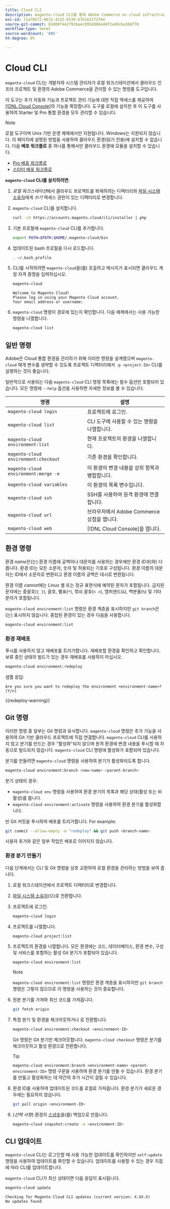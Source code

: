 ```yaml
---
title: Cloud CLI
description: magento-cloud CLI를 통해 Adobe Commerce on cloud infrastructure 프로젝트의 로컬 개발 환경을 관리하는 방법을 알아봅니다.
exl-id: 71a705f2-8672-4125-b539-b7b1621f2f64
source-git-commit: 82d89f442792baec995dd0be40f2a49cba168f76
workflow-type: tm+mt
source-wordcount: '805'
ht-degree: 0%

---
```


# Cloud CLI

`magento-cloud` CLI는 개발자와 시스템 관리자가 로컬 워크스테이션에서 클라우드 인프라 프로젝트 및 환경의 Adobe Commerce을 관리할 수 있는 명령줄 도구입니다.

이 도구는 추가 자동화 기능과 프로젝트 관리 기능에 대한 직접 액세스를 제공하여 [[!DNL Cloud Console]](../../get-started/cloud-console.md)의 기능을 확장합니다. 도구를 로컬에 설치한 후 이 도구를 사용하여 Starter 및 Pro 통합 환경을 모두 관리할 수 있습니다.

>[!NOTE]
>
>로컬 도구이며 Unix 기반 운영 체제에서만 지원됩니다. Windows는 지원되지 않습니다. 이 페이지에 설명된 방법을 사용하여 클라우드 환경(읽기 전용)에 설치할 수 없습니다. 다음 **배포 워크플로** 중 하나를 통해서만 클라우드 환경에 모듈을 설치할 수 있습니다.
>
>- [Pro 배포 워크플로](https://experienceleague.adobe.com/en/docs/commerce-on-cloud/user-guide/architecture/pro-develop-deploy-workflow#deployment-workflow)
>- [스타터 배포 워크플로](https://experienceleague.adobe.com/en/docs/commerce-on-cloud/user-guide/architecture/starter-develop-deploy-workflow)

**`magento-cloud` CLI를 설치하려면**:

1. _로컬 워크스테이션_&#x200B;에서 클라우드 프로젝트를 복제하려는 디렉터리와 [파일 시스템 소유자](https://experienceleague.adobe.com/docs/commerce-operations/installation-guide/prerequisites/file-system/configure-permissions.html)에게 _쓰기_ 액세스 권한이 있는 디렉터리로 변경합니다.

1. `magento-cloud` CLI를 설치합니다.

   ```bash
   curl -sS https://accounts.magento.cloud/cli/installer | php
   ```

1. 기본 프로필에 `magento-cloud` CLI를 추가합니다.

   ```bash
   export PATH=$PATH:$HOME/.magento-cloud/bin
   ```

1. 업데이트된 bash 프로필을 다시 로드합니다.

   ```bash
   . ~/.bash_profile
   ```

1. CLI를 시작하려면 `magento-cloud`을(를) 호출하고 메시지가 표시되면 클라우드 계정 자격 증명을 입력하십시오.

   ```bash
   magento-cloud
   ```

   ```
   Welcome to Magento Cloud!
   Please log in using your Magento Cloud account.
   Your email address or username:
   ```

1. `magento-cloud` 명령이 경로에 있는지 확인합니다. 다음 예제에서는 사용 가능한 명령을 나열합니다.

   ```bash
   magento-cloud list
   ```

## 일반 명령

Adobe은 Cloud 통합 환경을 관리하기 위해 이러한 명령을 설계했으며 `magento-cloud` 매개 변수를 생략할 수 있도록 프로젝트 디렉터리에서 `-p <project-ID>` CLI를 실행하는 것이 좋습니다.

일반적으로 사용되는 다음 `magento-cloud` CLI 명령 목록에는 필수 옵션만 포함되어 있습니다. 모든 명령에 `--help` 옵션을 사용하면 자세한 정보를 볼 수 있습니다.

| 명령 | 설명 |
| ------------------------------------ | -------------------------------------------------- |
| `magento-cloud login` | 프로젝트에 로그인. |
| `magento-cloud list` | CLI 도구에 사용할 수 있는 명령을 나열합니다. |
| `magento-cloud environment:list` | 현재 프로젝트의 환경을 나열합니다. |
| `magento-cloud environment:checkout` | 기존 환경을 확인합니다. |
| `magento-cloud environment:merge -e` | 이 환경의 변경 내용을 상위 항목과 병합합니다. |
| `magento-cloud variables` | 이 환경의 목록 변수입니다. |
| `magento-cloud ssh` | SSH를 사용하여 원격 환경에 연결합니다. |
| `magento-cloud url` | 브라우저에서 Adobe Commerce 상점을 엽니다. |
| `magento-cloud web` | [!DNL Cloud Console]을 엽니다. |

## 환경 명령

환경 _name_&#x200B;은(는) 환경 이름에 공백이나 대문자를 사용하는 경우에만 환경 _ID_&#x200B;과(와) 다릅니다. 환경 ID는 모든 소문자, 숫자 및 허용되는 기호로 구성됩니다. 환경 이름의 대문자는 ID에서 소문자로 변환되고 환경 이름의 공백은 대시로 변환됩니다.

환경 이름 _cannot_&#x200B;에는 Linux 셸 또는 정규 표현식에 예약된 문자가 포함됩니다. 금지된 문자에는 중괄호(`{ }`), 괄호, 별표(`*`), 꺾쇠 괄호(`< >`), 앰퍼샌드(`&`), 백분율(`%`) 및 기타 문자가 포함됩니다.

`magento-cloud environment:list` 명령은 환경 계층을 표시하지만 `git branch`은(는) 표시하지 않습니다. 중첩된 환경이 있는 경우 다음을 사용합니다.

```bash
magento-cloud environment:list
```

### 환경 재배포

푸시를 사용하지 않고 재배포를 트리거합니다. 재배포할 환경을 확인하고 확인합니다. 보류 중인 상태의 빌드가 있는 경우 재배포를 사용하지 마십시오.

```bash
magento-cloud environment:redeploy
```

샘플 응답:

```
Are you sure you want to redeploy the environment <environment-name>? [Y/n]
```

{{redeploy-warning}}

## Git 명령

이러한 명령 중 일부는 Git 명령과 유사합니다. `magento-cloud` 명령은 추가 기능을 사용하여 Git 기반 클라우드 프로젝트에 직접 연결합니다. `magento-cloud` CLI를 사용하지 않고 분기를 만드는 경우 &quot;활성화&quot;되지 않으며 원격 환경에 변경 내용을 푸시할 때 자동으로 빌드되지 않습니다. `magento-cloud` CLI 명령에 활성화가 포함되어 있습니다.

분기를 만들려면 `magento-cloud` 명령을 사용하여 분기가 활성화되도록 합니다.

```bash
magento-cloud environment:branch <new-name> <parent-branch>
```

분기 상태의 경우:

- `magento-cloud env` 명령을 사용하여 환경 분기의 목록과 해당 상태(활성 또는 비활성)를 봅니다.
- `magento-cloud environment:activate` 명령을 사용하여 환경 분기를 활성화합니다.

빈 Git 커밋을 푸시하여 배포를 트리거합니다. For example:

```bash
git commit --allow-empty -m "redeploy" && git push <branch-name>
```

사용자 추가와 같은 일부 작업은 배포로 이어지지 않습니다.

### 환경 분기 만들기

다음 단계에서는 CLI 및 Git 명령을 상호 교환하여 로컬 환경을 관리하는 방법을 보여 줍니다.

1. 로컬 워크스테이션에서 프로젝트 디렉터리로 변경합니다.

1. [파일 시스템 소유자](https://experienceleague.adobe.com/docs/commerce-operations/installation-guide/prerequisites/file-system/configure-permissions.html)&#x200B;(으)로 전환합니다.

1. 프로젝트에 로그인.

   ```bash
   magento-cloud login
   ```

1. 프로젝트를 나열합니다.

   ```bash
   magento-cloud project:list
   ```

1. 프로젝트의 환경을 나열합니다. 모든 환경에는 코드, 데이터베이스, 환경 변수, 구성 및 서비스를 포함하는 활성 Git 분기가 포함되어 있습니다.

   ```bash
   magento-cloud environment:list
   ```

   >[!NOTE]
   >
   >`magento-cloud environment:list` 명령은 환경 계층을 표시하지만 `git branch` 명령은 그렇지 않으므로 이 명령을 사용하는 것이 중요합니다.

1. 원본 분기를 가져와 최신 코드를 가져옵니다.

   ```bash
   git fetch origin
   ```

1. 특정 분기 및 환경을 체크아웃하거나 로 전환합니다.

   ```bash
   magento-cloud environment:checkout <environment-ID>
   ```

   Git 명령은 Git 분기만 체크아웃합니다. `magento-cloud checkout` 명령은 분기를 체크아웃하고 활성 환경으로 전환합니다.

   >[!TIP]
   >
   >`magento-cloud environment:branch <environment-name> <parent-environment-ID>` 명령 구문을 사용하여 환경 분기를 만들 수 있습니다. 환경 분기를 만들고 활성화하는 데 약간의 추가 시간이 걸릴 수 있습니다.

1. 환경 ID를 사용하여 업데이트된 코드를 로컬로 가져옵니다. 환경 분기가 새로운 경우에는 필요하지 않습니다.

   ```bash
   git pull origin <environment-ID>
   ```

1. (_선택 사항_) 환경의 [스냅숏](../storage/snapshots.md)을(를) 백업으로 만듭니다.

   ```bash
   magento-cloud snapshot:create -e <environment-ID>
   ```

## CLI 업데이트

`magento-cloud` CLI는 로그인할 때 사용 가능한 업데이트를 확인하지만 `self:update` 명령을 사용하여 업데이트를 확인할 수 있습니다. 업데이트를 사용할 수 있는 경우 지침에 따라 CLI를 업데이트합니다.

`magento-cloud` CLI가 최신 상태이면 다음 응답이 표시됩니다.

```bash
magento-cloud update
```

```
Checking for Magento Cloud CLI updates (current version: X.XX.X)
No updates found
```
